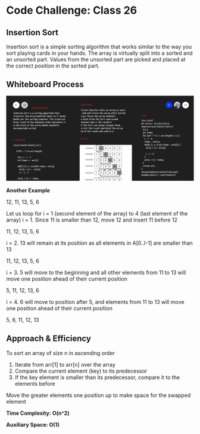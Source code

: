 # Code Challenge: Class 26

## Insertion Sort

Insertion sort is a simple sorting algorithm that works similar to the way you sort playing cards in your hands. The array is virtually split into a sorted and an unsorted part. Values from the unsorted part are picked and placed at the correct position in the sorted part.

## Whiteboard Process

![wb](./code26.png)

**Another Example**

12, 11, 13, 5, 6

Let us loop for i = 1 (second element of the array) to 4 (last element of the array)
i = 1. Since 11 is smaller than 12, move 12 and insert 11 before 12

11, 12, 13, 5, 6

i = 2. 13 will remain at its position as all elements in A[0..I-1] are smaller than 13

11, 12, 13, 5, 6

i = 3. 5 will move to the beginning and all other elements from 11 to 13 will move one position ahead of their current position

5, 11, 12, 13, 6

i = 4. 6 will move to position after 5, and elements from 11 to 13 will move one position ahead of their current position

5, 6, 11, 12, 13

## Approach & Efficiency

To sort an array of size n in ascending order

1. Iterate from arr[1] to arr[n] over the array
2. Compare the current element (key) to its predecessor
3. If the key element is smaller than its predecessor, compare it to the elements before

 Move the greater elements one position up to make space for the swapped element
 
**Time Complexity: O(n^2)**

**Auxiliary Space: O(1)**

